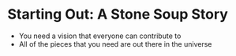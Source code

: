 # Starting Out: A Stone Soup Story

* You need a vision that everyone can contribute to
* All of the pieces that you need are out there in the universe

